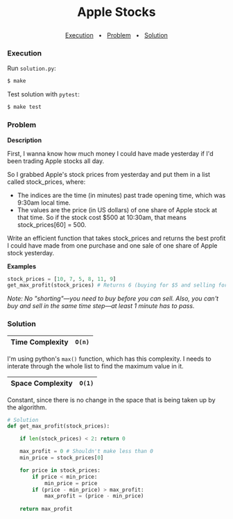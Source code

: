 # <p align="center">Apple Stocks</p>

<p align="center">
	    <a href="#execution">Execution</a>
    &nbsp; • &nbsp;
    <a href="#problem">Problem</a>
    &nbsp; • &nbsp;
    <a href="#solution">Solution</a>
</p>

### Execution

Run `solution.py`:

```bash
$ make
```

Test solution with `pytest`:

```bash
$ make test
```

### Problem

**Description**

First, I wanna know how much money I could have made yesterday if I'd been trading Apple stocks all day.

So I grabbed Apple's stock prices from yesterday and put them in a list called stock_prices, where:

* The indices are the time (in minutes) past trade opening time, which was 9:30am local time.
* The values are the price (in US dollars) of one share of Apple stock at that time. So if the stock cost $500 at 10:30am, that means stock_prices[60] = 500.

Write an efficient function that takes stock_prices and returns the best profit I could have made from one purchase and one sale of one share of Apple stock yesterday.

**Examples**

```python
stock_prices = [10, 7, 5, 8, 11, 9]
get_max_profit(stock_prices) # Returns 6 (buying for $5 and selling for $11)
```

*Note: No "shorting"—you need to buy before you can sell. Also, you can't buy and sell in the same time step—at least 1 minute has to pass.*

### Solution

| **Time Complexity** |  `O(n)` |
|-------|-------------|
I'm using python's `max()` function, which has this complexity. I needs to interate through the whole list to find the maximum value in it.

| **Space Complexity** |  `O(1)` |
|-------|-------------|
Constant, since there is no change in the space that is being taken up by the algorithm.


```python
# Solution
def get_max_profit(stock_prices):

	if len(stock_prices) < 2: return 0

	max_profit = 0 # Shouldn't make less than 0
	min_price = stock_prices[0]

	for price in stock_prices:
		if price < min_price:
			min_price = price
		if (price - min_price) > max_profit:
			max_profit = (price - min_price)
			
	return max_profit
```
